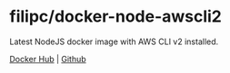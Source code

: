 # filipc/docker-node-awscli2

Latest NodeJS docker image with AWS CLI v2 installed.

[Docker Hub](https://hub.docker.com/r/fiiil/node-awscli2) | [Github](https://github.com/filipc/docker-node-awscli2)